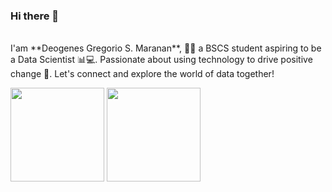 ### Hi there 👋 
<br>
I'am **Deogenes Gregorio S. Maranan**, 👨‍🎓 a BSCS student aspiring to be a Data Scientist 📊💻. Passionate about using technology to drive positive change 🚀. Let's connect and explore the world of data together!

<a href="https://discord.com/users/814415398665453600"><img align="center" src="https://lanyard-profile-readme.vercel.app/api/814415398665453600?borderRadius=8px&hideDiscrim=true" height="150px"></a>
<img align="center" src="https://github-readme-stats.vercel.app/api?username=DeogenesMaranan&show_icons=true&theme=onedark" height="150px"></img>


<!--
**DeogenesMaranan/DeogenesMaranan** is a ✨ _special_ ✨ repository because its `README.md` (this file) appears on your GitHub profile.

Here are some ideas to get you started:

- 🔭 I’m currently working on ...
- 🌱 I’m currently learning ...
- 👯 I’m looking to collaborate on ...
- 🤔 I’m looking for help with ...
- 💬 Ask me about ...
- 📫 How to reach me: ...
- 😄 Pronouns: ...
- ⚡ Fun fact: ...
-->

